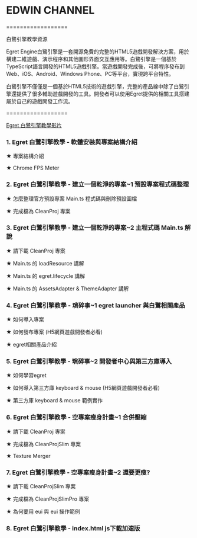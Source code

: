 # EDWIN CHANNEL
==================

白鷺引擎教學資源

Egret Engine白鷺引擎是一套開源免費的完整的HTML5遊戲開發解決方案，用於構建二維遊戲、演示程序和其他圖形界面交互應用等。白鷺引擎是一個基於TypeScript語言開發的HTML5遊戲引擎。當遊戲開發完成後，可將程序發布到Web、iOS、Android、Windows Phone、PC等平台，實現跨平台特性。

白鷺引擎不僅僅是一個基於HTML5技術的遊戲引擎，完整的產品線中除了白鷺引擎還提供了很多輔助遊戲開發的工具。開發者可以使用Egret提供的相關工具搭建屬於自己的遊戲開發工作流。

==================

[Egret 白鷺引擎教學影片](https://www.youtube.com/watch?v=-SrDUz16YIs&list=PLblbeFJz5_8UOCQB8UV2OD9QcdYIKOKBg&index=1)

### 1. Egret 白鷺引擎教學 - 軟體安裝與專案結構介紹

★ 專案結構介紹

★ Chrome FPS Meter

### 2. Egret 白鷺引擎教學 - 建立一個乾淨的專案~1 預設專案程式碼整理

★ 怎麼整理官方預設專案 Main.ts 程式碼與刪除預設圖檔

★ 完成檔為 CleanProj 專案

### 3. Egret 白鷺引擎教學 - 建立一個乾淨的專案~2 主程式碼 Main.ts 解說

★ 請下載 CleanProj 專案

★ Main.ts 的 loadResource 講解

★ Main.ts 的 egret.lifecycle 講解

★ Main.ts 的 AssetsAdapter & ThemeAdapter 講解

### 4. Egret 白鷺引擎教學 - 瑣碎事~1 egret launcher 與白鷺相關產品

★ 如何導入專案

★ 如何發布專案 (H5網頁遊戲開發者必看)

★ egret相關產品介紹

### 5. Egret 白鷺引擎教學 - 瑣碎事~2 開發者中心與第三方庫導入

★ 如何學習egret

★ 如何導入第三方庫 keyboard & mouse  (H5網頁遊戲開發者必看)

★ 第三方庫 keyboard & mouse 範例實作

### 6. Egret 白鷺引擎教學 - 空專案瘦身計畫~1 合併壓縮

★ 請下載 CleanProj 專案

★ 完成檔為 CleanProjSlim 專案

★ Texture Merger

### 7. Egret 白鷺引擎教學 - 空專案瘦身計畫~2 還要更瘦?

★ 請下載 CleanProjSlim 專案

★ 完成檔為 CleanProjSlimPro 專案

★ 為何要用 eui 與 eui 操作範例

### 8. Egret 白鷺引擎教學 - index.html js下載加速版